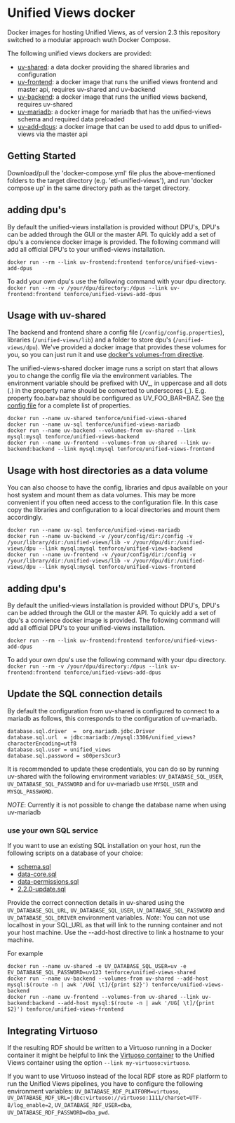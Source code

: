 # Unified Views docker
Docker images for hosting Unified Views, as of version 2.3 this repository switched to a modular approach wuth Docker Compose.

The following unified views dockers are provided:
 * [uv-shared](uv-shared): a data docker providing the shared libraries and configuration
 * [uv-frontend](uv-frontend): a docker image that runs the unified views frontend and master api, requires uv-shared and uv-backend
 * [uv-backend](uv-backend): a docker image that runs the unified views backend, requires uv-shared
 * [uv-mariadb](uv-mariadb): a docker image for mariadb that has the unified-views schema and required data preloaded
 * [uv-add-dpus](uv-add-dpus): a docker image that can be used to add dpus to unified-views via the master api

## Getting Started

Download/pull the 'docker-compose.yml' file plus the above-mentioned folders to the target directory (e.g. 'etl-unified-views'), and run 'docker compose up' in the same directory path as the target directory.

## adding dpu's
By default the unified-views installation is provided without DPU's, DPU's can be added through the GUI or the master API. To quickly add a set of dpu's a convience docker image is provided. The following command will add all official DPU's to your unified-views installation.

`docker run --rm --link uv-frontend:frontend tenforce/unified-views-add-dpus` 

To add your own dpu's use the following command with your dpu directory.
`docker run --rm -v /your/dpu/directory:/dpus --link uv-frontend:frontend tenforce/unified-views-add-dpus` 



## Usage with uv-shared
The backend and frontend share a config file (`/config/config.properties`), libraries (`/unified-views/lib`) and a folder to store dpu's (`/unified-views/dpu`). We've provided a docker image that provides these volumes for you, so you can just run it and use [docker's volumes-from directive](https://docs.docker.com/engine/userguide/containers/dockervolumes/#creating-and-mounting-a-data-volume-container).

The unified-views-shared docker image runs a script on start that allows you to change the config file via the environment variables. The environment variable should be prefixed with UV_, in uppercase and all dots (.) in the property name should be converted to underscores (_). E.g. property foo.bar=baz should be configured as UV_FOO_BAR=BAZ. See [the config file](uv-shared/config/config.properties) for a complete list of properties.


```
docker run --name uv-shared tenforce/unified-views-shared
docker run --name uv-sql tenforce/unified-views-mariadb
docker run --name uv-backend --volumes-from uv-shared --link mysql:mysql tenforce/unified-views-backend
docker run --name uv-frontend --volumes-from uv-shared --link uv-backend:backend --link mysql:mysql tenforce/unified-views-frontend
```

## Usage with host directories as a data volume
You can also choose to have the config, libraries and dpus available on your host system and mount them as data volumes. This may be more convenient if you often need access to the configuration file.
In this case copy the libraries and configuration to a local directories and mount them accordingly.

```
docker run --name uv-sql tenforce/unified-views-mariadb
docker run --name uv-backend -v /your/config/dir:/config -v /your/library/dir:/unified-views/lib -v /your/dpu/dir:/unified-views/dpu --link mysql:mysql tenforce/unified-views-backend
docker run --name uv-frontend -v /your/config/dir:/config -v /your/library/dir:/unified-views/lib -v /your/dpu/dir:/unified-views/dpu --link mysql:mysql tenforce/unified-views-frontend
```


## adding dpu's
By default the unified-views installation is provided without DPU's, DPU's can be added through the GUI or the master API. To quickly add a set of dpu's a convience docker image is provided. The following command will add all official DPU's to your unified-views installation.

`docker run --rm --link uv-frontend:frontend tenforce/unified-views-add-dpus` 

To add your own dpu's use the following command with your dpu directory.
`docker run --rm -v /your/dpu/directory:/dpus --link uv-frontend:frontend tenforce/unified-views-add-dpus` 

## Update the SQL connection details
By default the configuration from uv-shared is configured to connect to a mariadb as follows, this corresponds to the configuration of uv-mariadb.
```
database.sql.driver  =  org.mariadb.jdbc.Driver
database.sql.url  = jdbc:mariadb://mysql:3306/unified_views?characterEncoding=utf8
database.sql.user = unified_views
database.sql.password = s00pers3cur3
```

It is recommended to update these credentials, you can do so by running uv-shared with the following environment variables: `UV_DATABASE_SQL_USER`, `UV_DATABASE_SQL_PASSWORD` and for uv-mariadb use `MYSQL_USER` and `MYSQL_PASSWORD`. 

*NOTE*: Currently it is not possible to change the database name when using uv-mariadb

### use your own SQL service
If you want to use an existing SQL installation on your host, run the following scripts on a database of your choice:
  * [schema.sql](https://raw.githubusercontent.com/UnifiedViews/Core/UV_Core_v2.3.0/debian/unifiedviews-backend-mysql/src/deb/usr/share/unifiedviews/mysql/schema.sql)
  * [data-core.sql](https://raw.githubusercontent.com/UnifiedViews/Core/UV_Core_v2.3.0/debian/unifiedviews-backend-mysql/src/deb/usr/share/unifiedviews/mysql/data-core.sql)
  * [data-permissions.sql](https://raw.githubusercontent.com/UnifiedViews/Core/UV_Core_v2.3.0/debian/unifiedviews-backend-mysql/src/deb/usr/share/unifiedviews/mysql/data-permissions.sql)
  * [2.2.0-update.sql](https://raw.githubusercontent.com/UnifiedViews/Core/UV_Core_v2.3.0/debian/unifiedviews-backend-mysql/src/deb/usr/share/unifiedviews/mysql/2.2.0-update.sql)

Provide the correct connection details in uv-shared using the `UV_DATABASE_SQL_URL`, `UV_DATABASE_SQL_USER`, `UV_DATABASE_SQL_PASSWORD` and `UV_DATABASE_SQL_DRIVER` environment variables. 
*Note*: You can not use localhost in your SQL_URL as that will link to the running container and not your host machine. Use the --add-host directive to link a hostname to your machine.

For example
```
docker run --name uv-shared -e UV_DATABASE_SQL_USER=uv -e EV_DATABASE_SQL_PASSWORD=uv123 tenforce/unified-views-shared
docker run --name uv-backend --volumes-from uv-shared --add-host mysql:$(route -n | awk '/UG[ \t]/{print $2}') tenforce/unified-views-backend
docker run --name uv-frontend --volumes-from uv-shared --link uv-backend:backend --add-host mysql:$(route -n | awk '/UG[ \t]/{print $2}') tenforce/unified-views-frontend

```

## Integrating Virtuoso
If the resulting RDF should be written to a Virtuoso running in a Docker container it might be helpful to link the [Virtuoso container](https://hub.docker.com/r/tenforce/virtuoso/) to the Unified Views container using the option `--link my-virtuoso:virtuoso`.

If you want to use Virtuoso instead of the local RDF store as RDF platform to run the Unified Views pipelines, you have to configure the following environment variables: `UV_DATABASE_RDF_PLATFORM=virtuoso`, `UV_DATABASE_RDF_URL=jdbc:virtuoso://virtuoso:1111/charset=UTF-8/log_enable=2`, `UV_DATABASE_RDF_USER=dba`, `UV_DATABASE_RDF_PASSWORD=dba_pwd`.

